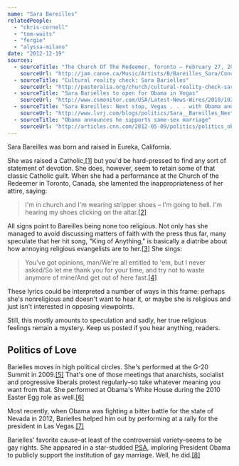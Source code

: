 ```yaml
---
name: "Sara Bareilles"
relatedPeople:
  - "chris-cornell"
  - "tom-waits"
  - "fergie"
  - "alyssa-milano"
date: "2012-12-19"
sources:
  - sourceTitle: "The Church Of The Redeemer, Toronto – February 27, 2009"
    sourceUrl: "http://jam.canoe.ca/Music/Artists/B/Bareilles_Sara/ConcertReviews/2009/02/28/8568531-sun.html"
  - sourceTitle: "Cultural reality check: Sara Barielles"
    sourceUrl: "http://pastoralia.org/church/cultural-reality-check-sara-bareilles"
  - sourceTitle: "Sara Barielles to open for Obama in Vegas"
    sourceUrl: "http://www.csmonitor.com/USA/Latest-News-Wires/2010/1021/Sara-Bareilles-to-open-for-Obama-in-Vegas"
  - sourceTitle: "Sara Bareilles: Next stop, Vegas . . . with Obama and Reid"
    sourceUrl: "http://www.lvrj.com/blogs/politics/Sara__Bareilles_Next_stop_Vegas____with_Obama_and_Reid.html"
  - sourceTitle: "Obama announces he supports same-sex marriage"
    sourceUrl: "http://articles.cnn.com/2012-05-09/politics/politics_obama-same-sex-marriage_1_gay-marriage-civil-unions-word-marriage?_s=PM:POLITICS"
---
```


Sara Bareilles was born and raised in Eureka, California.

She was raised a Catholic,<a class="source-citation" href="#http://jam.canoe.ca/Music/Artists/B/Bareilles_Sara/ConcertReviews/2009/02/28/8568531-sun.html" title="The Church Of The Redeemer, Toronto – February 27, 2009">[1]</a> but you'd be hard-pressed to find any sort of statement of devotion. She does, however, seem to retain some of that classic Catholic guilt. When she had a performance at the Church of the Redeemer in Toronto, Canada, she lamented the inappropriateness of her attire, saying:

>I'm in church and I'm wearing stripper shoes – I'm going to hell. I'm hearing my shoes clicking on the altar.<a class="source-citation" href="#http://jam.canoe.ca/Music/Artists/B/Bareilles_Sara/ConcertReviews/2009/02/28/8568531-sun.html" title="The Church Of The Redeemer, Toronto – February 27, 2009">[2]</a>

All signs point to Bareilles being none too religious. Not only has she managed to avoid discussing matters of faith with the press thus far, many speculate that her hit song, "King of Anything," is basically a diatribe about how annoying religious evangelists are to her.<a class="source-citation" href="#http://pastoralia.org/church/cultural-reality-check-sara-bareilles" title="Cultural reality check: Sara Barielles">[3]</a> She sings:

>You've got opinions, man/We're all entitled to 'em, but I never asked/So let me thank you for your time, and try not to waste anymore of mine/And get out of here fast.<a class="source-citation" href="#http://pastoralia.org/church/cultural-reality-check-sara-bareilles" title="Cultural reality check: Sara Barielles">[4]</a>

These lyrics could be interpreted a number of ways in this frame: perhaps she's nonreligious and doesn't want to hear it, or maybe she is religious and just isn't interested in opposing viewpoints.

Still, this mostly amounts to speculation and sadly, her true religious feelings remain a mystery. Keep us posted if you hear anything, readers.


## Politics of Love

Barielles moves in high political circles. She's performed at the G-20 Summit in 2009.<a class="source-citation" href="#http://www.csmonitor.com/USA/Latest-News-Wires/2010/1021/Sara-Bareilles-to-open-for-Obama-in-Vegas" title="Sara Barielles to open for Obama in Vegas">[5]</a> That's one of those meetings that anarchists, socialist and progressive liberals protest regularly–so take whatever meaning you want from that. She performed at Obama's White House during the 2010 Easter Egg role as well.<a class="source-citation" href="#http://www.csmonitor.com/USA/Latest-News-Wires/2010/1021/Sara-Bareilles-to-open-for-Obama-in-Vegas" title="Sara Barielles to open for Obama in Vegas">[6]</a>

Most recently, when Obama was fighting a bitter battle for the state of Nevada in 2012, Barielles helped him out by performing at a rally for the president in Las Vegas.<a class="source-citation" href="#http://www.lvrj.com/blogs/politics/Sara__Bareilles_Next_stop_Vegas____with_Obama_and_Reid.html" title="Sara Bareilles: Next stop, Vegas . . . with Obama and Reid">[7]</a>

Barielles' favorite cause–at least of the controversial variety–seems to be gay rights. She appeared in a star-studded [PSA](http://www.youtube.com/watch?v=Dsmm7g6yua8), imploring President Obama to publicly support the institution of gay marriage. Well, he did.<a class="source-citation" href="#http://articles.cnn.com/2012-05-09/politics/politics_obama-same-sex-marriage_1_gay-marriage-civil-unions-word-marriage?_s=PM:POLITICS" title="Obama announces he supports same-sex marriage">[8]</a>
